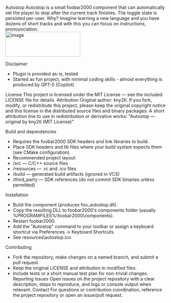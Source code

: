 Autostop
Autostop is a small foobar2000 component that can automatically set the player to stop after the current track finishes. The toggle state is persisted per-user.
Why? Imagine learning a new language and you have dozens of short tracks and with this you can focus on instructions, pronounciation.<br>
<img width="234" height="78" alt="image" src="https://github.com/user-attachments/assets/4f74e2b4-046e-46fd-9247-3be34e510fdd" />

Disclaimer
- Plugin is provided as-is, tested
- Started as fun project, with minimal coding skills - almost everything is produced by GPT-5 (Copilot)

License
This project is licensed under the MIT License — see the included LICENSE file for details.
Attribution
Original author: kny2tl.
If you fork, modify, or redistribute this project, please keep the original copyright notice and this license in the distributed source files and binary packages.
A short attribution line to use in redistribution or derivative works: "Autostop — original by kny2tl (MIT License)"

Build and dependencies
- Requires the foobar2000 SDK headers and link libraries to build.
- Place SDK headers and lib files where your build system expects them (see CMake configuration).
- Recommended project layout:
- /src — C/C++ source files
- /resources — .rc and .ico files
- /build — generated build artifacts (ignored in VCS)
- /third_party — SDK references (do not commit SDK binaries unless permitted)

Installation
- Build the component (produces foo_autostop.dll).
- Copy the resulting DLL to foobar2000's components folder (usually %PROGRAMFILES%\foobar2000\components).
- Restart foobar2000.
- Add the "Autostop" command to your toolbar or assign a keyboard shortcut via Preferences → Keyboard Shortcuts.
- See resources\autostop.ico

Contributing
- Fork the repository, make changes on a named branch, and submit a pull request.
- Keep the original LICENSE and attribution in modified files.
- Include tests or a short manual test plan for non-trivial changes.
Reporting Issues
Open issues on the project repository with a clear description, steps to reproduce, and logs or console output when relevant.
Contact
For questions or contribution coordination, reference the project repository or open an issue/pull request.
